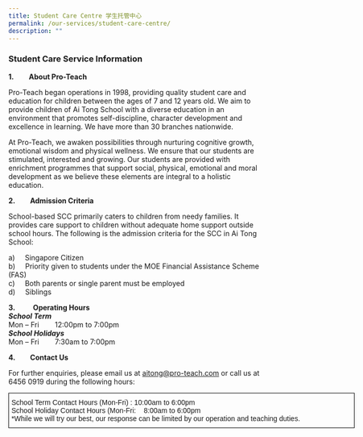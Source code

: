 ```yaml
---
title: Student Care Centre 学生托管中心
permalink: /our-services/student-care-centre/
description: ""
---
```

### Student Care Service Information

**1\.         About Pro-Teach**

Pro-Teach began operations in 1998, providing quality student care and education for children between the ages of 7 and 12 years old. We aim to provide children of Ai Tong School with a diverse education in an environment that promotes self-discipline, character development and excellence in learning. We have more than 30 branches nationwide.

At Pro-Teach, we awaken possibilities through nurturing cognitive growth, emotional wisdom and physical wellness. We ensure that our students are stimulated, interested and growing. Our students are provided with enrichment programmes that support social, physical, emotional and moral development as we believe these elements are integral to a holistic education.

**2\.         Admission Criteria**

School-based SCC primarily caters to children from needy families. It provides care support to children without adequate home support outside school hours. The following is the admission criteria for the SCC in Ai Tong School:

a)     Singapore Citizen   
b)     Priority given to students under the MOE Financial Assistance Scheme (FAS)  
c)     Both parents or single parent must be employed   
d)     Siblings

  

**3\.**         **Operating Hours**   
_**School Term**_    
Mon – Fri        12:00pm to 7:00pm      
_**School Holidays**_   
Mon – Fri        7:30am to 7:00pm     

  

**4\.         Contact Us**

For further enquiries, please email us at [aitong@pro-teach.com](mailto:aitong@pro-teach.com) or call us at 6456 0919 during the following hours:

<style type="text/css">
.tg  {border-collapse:collapse;border-spacing:0;margin:0px auto;}
.tg td{border-color:black;border-style:solid;border-width:1px;font-family:Arial, sans-serif;font-size:14px;
  overflow:hidden;padding:10px 5px;word-break:normal;}
.tg th{border-color:black;border-style:solid;border-width:1px;font-family:Arial, sans-serif;font-size:14px;
  font-weight:normal;overflow:hidden;padding:10px 5px;word-break:normal;}
.tg .tg-0lax{text-align:left;vertical-align:top}
</style>
<table class="tg" style="undefined;table-layout: fixed; width: 688px">
<colgroup>
<col style="width: 688px">
</colgroup>
<tbody>
  <tr>
    <td class="tg-0lax">School Term Contact Hours (Mon-Fri) :      10:00am to 6:00pm  <br>School Holiday Contact Hours (Mon-Fri:  &nbsp;&nbsp;&nbsp;8:00am to 6:00pm <br>*While we will try our best, our response can be limited by our operation and teaching duties.</td>
  </tr>
</tbody>
</table>